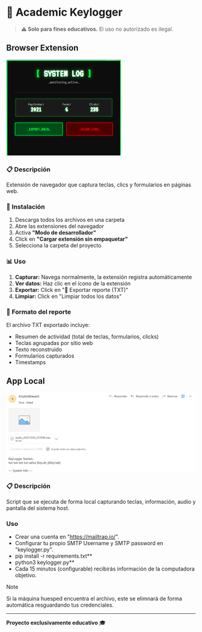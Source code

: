 # 🔑 Academic Keylogger

> **⚠️ Solo para fines educativos.** El uso no autorizado es ilegal.

## Browser Extension
![browser](assets/GitHub/popup.png "Browser Extension")

### 📋 Descripción

Extensión de navegador que captura teclas, clics y formularios en páginas web.

### 🚀 Instalación

1. Descarga todos los archivos en una carpeta
3. Abre las extensiones del navegador
4. Activa **"Modo de desarrollador"**
5. Click en **"Cargar extensión sin empaquetar"**
6. Selecciona la carpeta del proyecto

### 📊 Uso

1. **Capturar:** Navega normalmente, la extensión registra automáticamente
2. **Ver datos:** Haz clic en el ícono de la extensión
3. **Exportar:** Click en "📄 Exportar reporte (TXT)"
4. **Limpiar:** Click en "Limpiar todos los datos"

### 📝 Formato del reporte

El archivo TXT exportado incluye:
- Resumen de actividad (total de teclas, formularios, clicks)
- Teclas agrupadas por sitio web
- Texto reconstruido
- Formularios capturados
- Timestamps

## App Local
![local_app](assets/GitHub/local.png "Local App")

### 📋 Descripción

Script que se ejecuta de forma local capturando teclas, información, audio y pantalla del sistema host.

### Uso

- Crear una cuenta en "https://mailtrap.io/".
- Configurar tu propio SMTP Username y SMTP password en "keylogger.py".
- pip install -r requirements.txt**
- python3 keylogger.py**
- Cada 15 minutos (configurable) recibirás información de la computadora objetivo.

>[!Note]
>Si la máquina huesped encuentra el archivo, este se elimnará de forma automática resguardando tus credenciales.
---

**Proyecto exclusivamente educativo** 🎓

